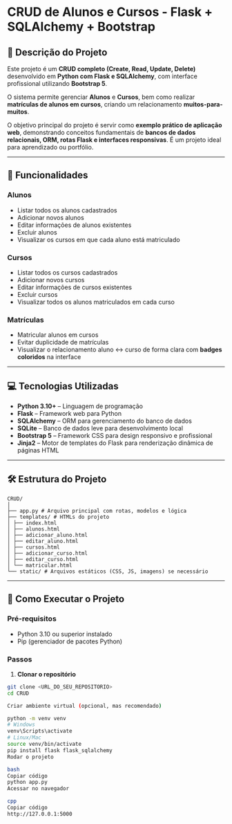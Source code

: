 # CRUD de Alunos e Cursos - Flask + SQLAlchemy + Bootstrap

## 📌 Descrição do Projeto

Este projeto é um **CRUD completo (Create, Read, Update, Delete)** desenvolvido em **Python com Flask e SQLAlchemy**, com interface profissional utilizando **Bootstrap 5**.  

O sistema permite gerenciar **Alunos** e **Cursos**, bem como realizar **matrículas de alunos em cursos**, criando um relacionamento **muitos-para-muitos**.  

O objetivo principal do projeto é servir como **exemplo prático de aplicação web**, demonstrando conceitos fundamentais de **bancos de dados relacionais, ORM, rotas Flask e interfaces responsivas**. É um projeto ideal para aprendizado ou portfólio.

---

## 🎯 Funcionalidades

### **Alunos**
- Listar todos os alunos cadastrados
- Adicionar novos alunos
- Editar informações de alunos existentes
- Excluir alunos
- Visualizar os cursos em que cada aluno está matriculado

### **Cursos**
- Listar todos os cursos cadastrados
- Adicionar novos cursos
- Editar informações de cursos existentes
- Excluir cursos
- Visualizar todos os alunos matriculados em cada curso

### **Matrículas**
- Matricular alunos em cursos
- Evitar duplicidade de matrículas
- Visualizar o relacionamento aluno ↔ curso de forma clara com **badges coloridos** na interface

---

## 💻 Tecnologias Utilizadas

- **Python 3.10+** – Linguagem de programação
- **Flask** – Framework web para Python
- **SQLAlchemy** – ORM para gerenciamento do banco de dados
- **SQLite** – Banco de dados leve para desenvolvimento local
- **Bootstrap 5** – Framework CSS para design responsivo e profissional
- **Jinja2** – Motor de templates do Flask para renderização dinâmica de páginas HTML

---

## 🛠 Estrutura do Projeto

```
CRUD/
│
├── app.py # Arquivo principal com rotas, modelos e lógica
├── templates/ # HTMLs do projeto
│ ├── index.html
│ ├── alunos.html
│ ├── adicionar_aluno.html
│ ├── editar_aluno.html
│ ├── cursos.html
│ ├── adicionar_curso.html
│ ├── editar_curso.html
│ └── matricular.html
└── static/ # Arquivos estáticos (CSS, JS, imagens) se necessário
```

---

## 🚀 Como Executar o Projeto

### Pré-requisitos
- Python 3.10 ou superior instalado
- Pip (gerenciador de pacotes Python)

### Passos
1. **Clonar o repositório**
```bash
git clone <URL_DO_SEU_REPOSITORIO>
cd CRUD

Criar ambiente virtual (opcional, mas recomendado)

python -m venv venv
# Windows
venv\Scripts\activate
# Linux/Mac
source venv/bin/activate
pip install flask flask_sqlalchemy
Rodar o projeto

bash
Copiar código
python app.py
Acessar no navegador

cpp
Copiar código
http://127.0.0.1:5000

